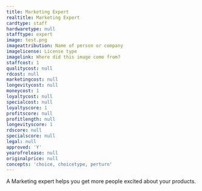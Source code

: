 ```yaml
---
title: Marketing Expert
realtitle: Marketing Expert
cardtype: staff
hardwaretype: null
stafftype: expert
image: test.png
imageattribution: Name of person or company
imagelicense: License type
imagelink: Where did this image come from?
staffcost: 1
qualitycost: null
rdcost: null
marketingcost: null
longevitycost: null
moneycost: 1
loyaltycost: null
specialcost: null
loyaltyscore: 1
profitscore: null
profitlength: null
longevityscore: 1
rdscore: null
specialscore: null
legal: null
approved: 'Y'
yearofrelease: null
originalprice: null
concepts: 'choice, choicetype, perturn'
---
```


A Marketing expert helps you get more people excited about your products.
